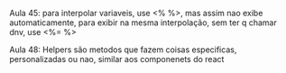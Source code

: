 Aula 45: para interpolar variaveis, use <% %>, mas assim nao exibe automaticamente, para exibir na mesma interpolação, sem ter q chamar dnv, use <%= %>

Aula 48: Helpers são metodos que fazem coisas especificas, personalizadas ou nao, similar aos componenets do react
